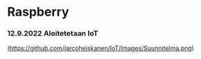 # Raspberry
<h3>12.9.2022 Aloitetetaan IoT</h3>

(https://github.com/jarcoheiskanen/IoT/Images/Suunnitelma.png)
